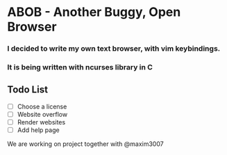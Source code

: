 # ABOB - Another Buggy, Open Browser
### I decided to write my own text browser, with vim keybindings.
### It is being written with ncurses library in C
## Todo List
- [ ] Choose a license
- [ ] Website overflow
- [ ] Render websites
- [ ] Add help page

We are working on project together with @maxim3007
